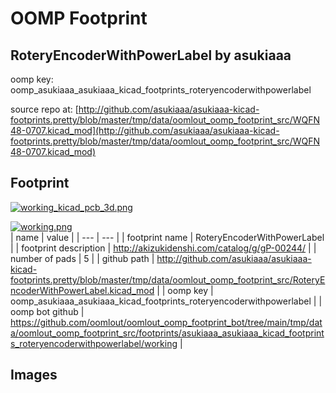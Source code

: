 # OOMP Footprint  
## RoteryEncoderWithPowerLabel  by asukiaaa  
  
oomp key: oomp_asukiaaa_asukiaaa_kicad_footprints_roteryencoderwithpowerlabel  
  
source repo at: [http://github.com/asukiaaa/asukiaaa-kicad-footprints.pretty/blob/master/tmp/data/oomlout_oomp_footprint_src/WQFN48-0707.kicad_mod](http://github.com/asukiaaa/asukiaaa-kicad-footprints.pretty/blob/master/tmp/data/oomlout_oomp_footprint_src/WQFN48-0707.kicad_mod)  
## Footprint  
  
[![working_kicad_pcb_3d.png](working_kicad_pcb_3d_600.png)](working_kicad_pcb_3d.png)  
  
[![working.png](working_600.png)](working.png)  
| name | value | 
| --- | --- | 
| footprint name | RoteryEncoderWithPowerLabel | 
| footprint description | http://akizukidenshi.com/catalog/g/gP-00244/ | 
| number of pads | 5 | 
| github path | http://github.com/asukiaaa/asukiaaa-kicad-footprints.pretty/blob/master/tmp/data/oomlout_oomp_footprint_src/RoteryEncoderWithPowerLabel.kicad_mod | 
| oomp key | oomp_asukiaaa_asukiaaa_kicad_footprints_roteryencoderwithpowerlabel | 
| oomp bot github | https://github.com/oomlout/oomlout_oomp_footprint_bot/tree/main/tmp/data/oomlout_oomp_footprint_src/footprints/asukiaaa_asukiaaa_kicad_footprints_roteryencoderwithpowerlabel/working | 
## Images  

